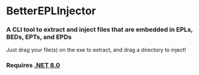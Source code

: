 # BetterEPLInjector
### A CLI tool to extract and inject files that are embedded in EPLs, BEDs, EPTs, and EPDs

Just drag your file(s) on the exe to extract, and drag a directory to inject!

### Requires [.NET 8.0](https://dotnet.microsoft.com/en-us/download/dotnet/8.0)
